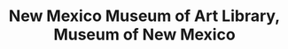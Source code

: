 ---
layout: repo
title: "New Mexico Museum of Art Library, Museum of New Mexico"
id: 23973
permalink: repos/23973/
---